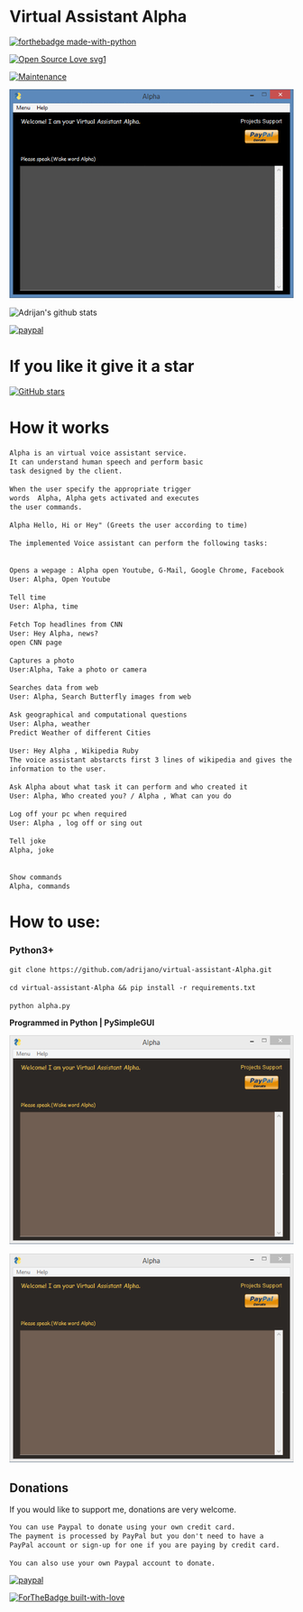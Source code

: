# Virtual Assistant Alpha

[![forthebadge made-with-python](http://ForTheBadge.com/images/badges/made-with-python.svg)](https://www.python.org/)

[![Open Source Love svg1](https://badges.frapsoft.com/os/v1/open-source.svg?v=103)](https://github.com/adrijano/virtual-assistant-Alpha/)

[![Maintenance](https://img.shields.io/badge/Maintained%3F-yes-green.svg)](https://github.com/adrijano/virtual-assistant-Alpha/graphs/commit-activity)

![Alpha](alpha.gif)

![Adrijan's github stats](https://github-readme-stats.vercel.app/api?username=adrijano&show_icons=true)

[![paypal](https://www.paypalobjects.com/en_US/i/btn/btn_donateCC_LG.gif)](https://www.paypal.com/donate/?cmd=_s-xclick&hosted_button_id=PFB6A6HLAQHC2&source=url)

# If you like it give it a star

[![GitHub stars](https://img.shields.io/github/stars/adrijano/virtual-assistant-Alpha.svg?style=social&label=Star&maxAge=2592000)](https://github.com/adrijano/virtual-assistant-Alpha)

# How it works

```
Alpha is an virtual voice assistant service. 
It can understand human speech and perform basic 
task designed by the client.

When the user specify the appropriate trigger 
words  Alpha, Alpha gets activated and executes 
the user commands.

Alpha Hello, Hi or Hey" (Greets the user according to time)

The implemented Voice assistant can perform the following tasks:


Opens a wepage : Alpha open Youtube, G-Mail, Google Chrome, Facebook
User: Alpha, Open Youtube

Tell time
User: Alpha, time

Fetch Top headlines from CNN
User: Hey Alpha, news?
open CNN page

Captures a photo
User:Alpha, Take a photo or camera

Searches data from web
User: Alpha, Search Butterfly images from web

Ask geographical and computational questions
User: Alpha, weather
Predict Weather of different Cities

User: Hey Alpha , Wikipedia Ruby
The voice assistant abstarcts first 3 lines of wikipedia and gives the information to the user.

Ask Alpha about what task it can perform and who created it
User: Alpha, Who created you? / Alpha , What can you do

Log off your pc when required
User: Alpha , log off or sing out

Tell joke
Alpha, joke


Show commands
Alpha, commands
```


# How to use:

### Python3+
```
git clone https://github.com/adrijano/virtual-assistant-Alpha.git

cd virtual-assistant-Alpha && pip install -r requirements.txt

python alpha.py
```
**Programmed in Python | PySimpleGUI**


![Alpha](Capture.PNG)

![Alpha](Capture.PNG)

## Donations
If you would like to support me, donations are very welcome.

```
You can use Paypal to donate using your own credit card. 
The payment is processed by PayPal but you don't need to have a
PayPal account or sign-up for one if you are paying by credit card.

You can also use your own Paypal account to donate.
```
[![paypal](https://www.paypalobjects.com/en_US/i/btn/btn_donateCC_LG.gif)](https://www.paypal.com/donate/?cmd=_s-xclick&hosted_button_id=PFB6A6HLAQHC2&source=url)

[![ForTheBadge built-with-love](http://ForTheBadge.com/images/badges/built-with-love.svg)](https://github.com/adrijano/virtual-assistant-Alpha/)

